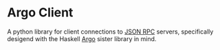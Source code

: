 # Argo Client

A python library for client connections to [JSON RPC](https://www.jsonrpc.org/specification) servers, specifically desigend with the Haskell [Argo](https://github.com/galoisinc/argo) sister library in mind.
